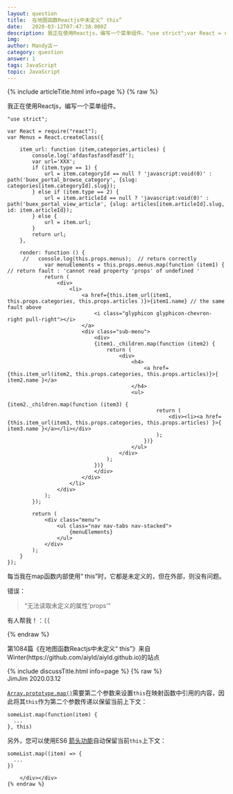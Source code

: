 ```yaml
---
layout: question
title:  在地图函数Reactjs中未定义“ this”
date:   2020-03-12T07:47:38.000Z
description: 我正在使用Reactjs，编写一个菜单组件。"use strict";var React = require("react");var Menu...
img: 
author: Mandy古一
category: question
answer: 1
tags: JavaScript
topic: JavaScript
---
```

<div class="article-root">
  <div class="article">
    {% include articleTitle.html info=page %}
    {% raw %}
    <div class="article-content"><p><font style="vertical-align: inherit;"><font style="vertical-align: inherit;">我正在使用Reactjs，编写一个菜单组件。</font></font></p>

<pre><code>"use strict";<font></font>
<font></font>
var React = require("react");<font></font>
var Menus = React.createClass({<font></font>
<font></font>
    item_url: function (item,categories,articles) {<font></font>
        console.log('afdasfasfasdfasdf');<font></font>
        var url='XXX';<font></font>
        if (item.type == 1) {<font></font>
            url = item.categoryId == null ? 'javascript:void(0)' : path('buex_portal_browse_category', {slug: categories[item.categoryId].slug});<font></font>
        } else if (item.type == 2) {<font></font>
            url = item.articleId == null ? 'javascript:void(0)' : path('buex_portal_view_article', {slug: articles[item.articleId].slug, id: item.articleId});<font></font>
        } else {<font></font>
            url = item.url;<font></font>
        }<font></font>
        return url;<font></font>
    },<font></font>
<font></font>
    render: function () {<font></font>
     //   console.log(this.props.menus);  // return correctly<font></font>
            var menuElements = this.props.menus.map(function (item1) { // return fault : 'cannot read property 'props' of undefined '<font></font>
            return (<font></font>
                &lt;div&gt;<font></font>
                    &lt;li&gt;<font></font>
                        &lt;a href={this.item_url(item1, this.props.categories, this.props.articles )}&gt;{item1.name} // the same fault above<font></font>
                            &lt;i class="glyphicon glyphicon-chevron-right pull-right"&gt;&lt;/i&gt;<font></font>
                        &lt;/a&gt;<font></font>
                        &lt;div class="sub-menu"&gt;<font></font>
                            &lt;div&gt;<font></font>
                            {item1._children.map(function (item2) {<font></font>
                                return (<font></font>
                                    &lt;div&gt;<font></font>
                                        &lt;h4&gt;<font></font>
                                            &lt;a href={this.item_url(item2, this.props.categories, this.props.articles)}&gt;{ item2.name }&lt;/a&gt;<font></font>
                                        &lt;/h4&gt;<font></font>
                                        &lt;ul&gt;<font></font>
                                            {item2._children.map(function (item3) {<font></font>
                                                return ( <font></font>
                                                    &lt;div&gt;&lt;li&gt;&lt;a href={this.item_url(item3, this.props.categories, this.props.articles) }&gt;{ item3.name }&lt;/a&gt;&lt;/li&gt;&lt;/div&gt;<font></font>
                                                );<font></font>
                                            })}                   <font></font>
                                        &lt;/ul&gt;<font></font>
                                    &lt;/div&gt;<font></font>
                                );<font></font>
                            })}<font></font>
                            &lt;/div&gt;<font></font>
                        &lt;/div&gt;<font></font>
                    &lt;/li&gt;<font></font>
                &lt;/div&gt;<font></font>
            );<font></font>
        });<font></font>
<font></font>
        return (<font></font>
            &lt;div class="menu"&gt;<font></font>
                &lt;ul class="nav nav-tabs nav-stacked"&gt;<font></font>
                    {menuElements}<font></font>
                &lt;/ul&gt;<font></font>
            &lt;/div&gt;<font></font>
        );<font></font>
    }<font></font>
});<font></font>
</code></pre>

<p><font style="vertical-align: inherit;"><font style="vertical-align: inherit;">每当我在map函数内部使用“ this”时，它都是未定义的，但在外部，则没有问题。</font></font></p>

<p><font style="vertical-align: inherit;"><font style="vertical-align: inherit;">错误： </font></font></p>

<blockquote>
  <p><font style="vertical-align: inherit;"><font style="vertical-align: inherit;">“无法读取未定义的属性'props'”</font></font></p>
</blockquote>

<p><font style="vertical-align: inherit;"><font style="vertical-align: inherit;">有人帮我！</font><font style="vertical-align: inherit;">：（（</font></font></p></div>
    {% endraw %}
  </div>
  <p class="winter_mark">第1084篇《在地图函数Reactjs中未定义“ this”》来自Winter(https://github.com/aiyld/aiyld.github.io)的站点</p>
  <div class="discuss-wrapper">
    {% include discussTitle.html info=page %}
    {% raw %}
    <div class="discuss-item">
        <div class="discuss-parent">
          <div class="discuss-meta">
            <span class="discuss-user">JimJim</span>
            <span class="discuss-time">2020.03.12</span>
          </div>
          <div class="discuss-comment"><p><a href="https://developer.mozilla.org/en/docs/Web/JavaScript/Reference/Global_Objects/Array/map"><code>Array.prototype.map()</code></a><font style="vertical-align: inherit;"><font style="vertical-align: inherit;">需要第二个参数来设置</font></font><code>this</code><font style="vertical-align: inherit;"><font style="vertical-align: inherit;">在映射函数中引用的内容，因此将其</font></font><code>this</code><font style="vertical-align: inherit;"><font style="vertical-align: inherit;">作为第二个参数</font><font style="vertical-align: inherit;">传递</font><font style="vertical-align: inherit;">以保留当前上下文：</font></font></p>

<pre><code>someList.map(function(item) {<font></font>
  ...<font></font>
}, this)<font></font>
</code></pre>

<p><font style="vertical-align: inherit;"><font style="vertical-align: inherit;">另外，您可以使用ES6 </font></font><a href="https://developer.mozilla.org/en-US/docs/Web/JavaScript/Reference/Functions/Arrow_functions"><font style="vertical-align: inherit;"><font style="vertical-align: inherit;">箭头功能</font></font></a><font style="vertical-align: inherit;"><font style="vertical-align: inherit;">自动保留当前</font></font><code>this</code><font style="vertical-align: inherit;"><font style="vertical-align: inherit;">上下文：</font></font></p>

<pre><code>someList.map((item) =&gt; {<font></font>
  ...<font></font>
})<font></font>
</code></pre></div>
        </div></div>
    {% endraw %}
  </div>
<div>
